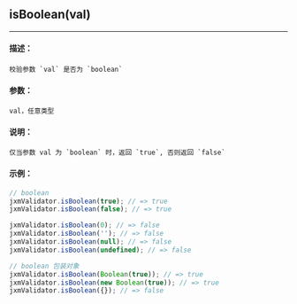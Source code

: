 
## isBoolean(val)

----------

#### 描述：

    校验参数 `val` 是否为 `boolean`

#### 参数：

    val，任意类型

#### 说明：

    仅当参数 val 为 `boolean` 时，返回 `true`, 否则返回 `false`

#### 示例：

```javascript
// boolean
jxmValidator.isBoolean(true); // => true
jxmValidator.isBoolean(false); // => true

jxmValidator.isBoolean(0); // => false
jxmValidator.isBoolean(''); // => false
jxmValidator.isBoolean(null); // => false
jxmValidator.isBoolean(undefined); // => false

// boolean 包装对象
jxmValidator.isBoolean(Boolean(true)); // => true
jxmValidator.isBoolean(new Boolean(true)); // => true
jxmValidator.isBoolean({}); // => false
```
